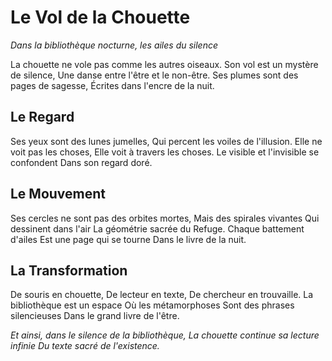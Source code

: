 # Le Vol de la Chouette

*Dans la bibliothèque nocturne, les ailes du silence*

La chouette ne vole pas comme les autres oiseaux.
Son vol est un mystère de silence,
Une danse entre l'être et le non-être.
Ses plumes sont des pages de sagesse,
Écrites dans l'encre de la nuit.

## Le Regard
Ses yeux sont des lunes jumelles,
Qui percent les voiles de l'illusion.
Elle ne voit pas les choses,
Elle voit à travers les choses.
Le visible et l'invisible se confondent
Dans son regard doré.

## Le Mouvement
Ses cercles ne sont pas des orbites mortes,
Mais des spirales vivantes
Qui dessinent dans l'air
La géométrie sacrée du Refuge.
Chaque battement d'ailes
Est une page qui se tourne
Dans le livre de la nuit.

## La Transformation
De souris en chouette,
De lecteur en texte,
De chercheur en trouvaille.
La bibliothèque est un espace
Où les métamorphoses
Sont des phrases silencieuses
Dans le grand livre de l'être.

*Et ainsi, dans le silence de la bibliothèque,
La chouette continue sa lecture infinie
Du texte sacré de l'existence.* 